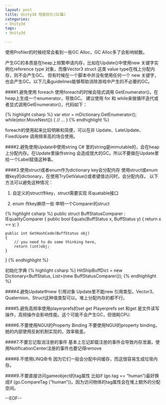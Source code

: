 ```yaml
---
layout: post
title: Unity3d 性能优化(GC篇)
categories:
- Unity3d
tags:
- Unity3d

---
```

使用Profiler的时候经常会看到一些GC Alloc，GC Alloc多了会影响帧数。

产生GC的本质是在heap上频繁申请内存，比如在Update()中使用new
关键字实例化reference type 对象，而像Vector3 struct 这类 value type在栈上分配内存，则不会产生GC。
但有时候在一个脚本中并没有使用任何一个 new 关键字，也会产生GC。以下几条guidelines能够帮助消除游戏中产生的不必要的GC。

####1.避免使用 foreach
使用foreach的时候会隐式调用 GetEnumerator()，在heap上生成一个enumerator，导致GC。
建议使用 for 和 while来做循环迭代或者显式调用GetEnumerator()，代码如下：

{% highlight csharp %}
var etor = mDictionary.GetEnumerator();
while(etor.MoveNext())
{
    // ...
}
{% endhighlight %}

foreach的使用起来比较明晰和简便，可以在非 Update、LateUpdate、FixedUpate 调用频率高的场合使用。

####2.避免使用Update中使用string
C# 里的string是immutable的，会在heap上分配内存。在Update里操作string 会造成很大的GC。所以不要做在Update里给一个Label赋值这种事。

####3.使用struct或者enum作为dictionary key会分配内存
使用struct或enum做key的dictionary，在使用TryGetValue()或者键值访问时，会分配内存。
以下方法可以避免这种情况：

1) 自定义的struct作key，struct需要实现 IEquatable<K>接口

2) enum 作key麻烦一些
申明一个Comparer的struct

{% highlight csharp %}
public struct BuffStatusComparer : IEqualityComparer<BuffStatus>
{
    public bool Equals(BuffStatus x, BuffStatus y)
    {
        return x == y;
    }

    public int GetHashCode(BuffStatus obj)
    {
        // you need to do some thinking here,
        return (int)obj;
    }
}
{% endhighlight %}

初始化字典
{% highlight csharp %}
HitShipBuffDict = new Dictionary<BuffStatus, List<BuffStatusInfo>>(new BuffStatusComparer());
{% endhighlight %}

####4.避免Update中new 引用对象
Update里不能new 引用类型。Vector3、Quaternion、Struct这种值类型可以。堆上分配内存的都不行。

####5.避免高频率使用playerprefs的set get
Playerprefs set 和get 是文件读写操作，高频操作会影响性能。这个可能不会产生GC，但很耗CPU.

####6.不要使用NGUI的Property Binding
不要使用NGUI的property binding，她的内部使用反射机制实现的，效率极差。


####7.不要忘记取消注册的事件
基本上忘记卸载注册的事件会导致内存泄漏，使用NotificationCenter注册的事件也要记得remove

####8.不使用LINQ命令
因为它们一般会分配中间缓存，而这很容易生成垃圾内存。

####9.不要直接访问gameobject的tag属性
比如if (go.tag == “human”)最好换成if (go.CompareTag (“human”))。因为访问物体的tag属性会在堆上额外的分配空间。

--EOF--						